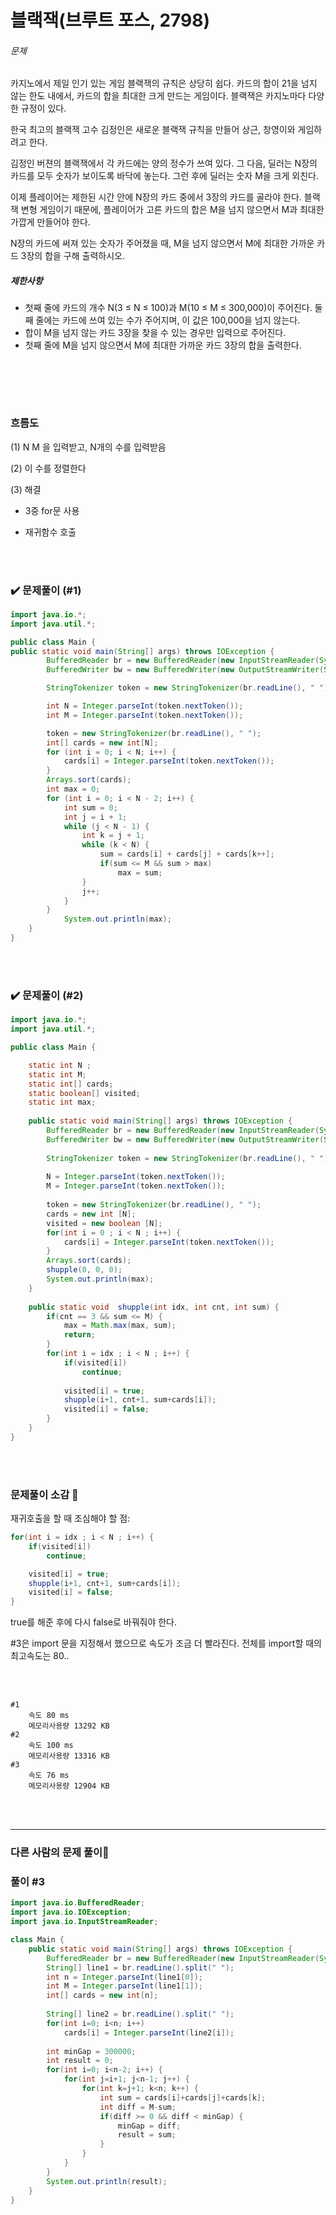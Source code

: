 # 블랙잭(브루트 포스, 2798)

###### 문제

카지노에서 제일 인기 있는 게임 블랙잭의 규칙은 상당히 쉽다. 카드의 합이 21을 넘지 않는 한도 내에서, 카드의 합을 최대한 크게 만드는 게임이다. 블랙잭은 카지노마다 다양한 규정이 있다.

한국 최고의 블랙잭 고수 김정인은 새로운 블랙잭 규칙을 만들어 상근, 창영이와 게임하려고 한다.

김정인 버젼의 블랙잭에서 각 카드에는 양의 정수가 쓰여 있다. 그 다음, 딜러는 N장의 카드를 모두 숫자가 보이도록 바닥에 놓는다. 그런 후에 딜러는 숫자 M을 크게 외친다.

이제 플레이어는 제한된 시간 안에 N장의 카드 중에서 3장의 카드를 골라야 한다. 블랙잭 변형 게임이기 때문에, 플레이어가 고른 카드의 합은 M을 넘지 않으면서 M과 최대한 가깝게 만들어야 한다.

N장의 카드에 써져 있는 숫자가 주어졌을 때, M을 넘지 않으면서 M에 최대한 가까운 카드 3장의 합을 구해 출력하시오.

##### 제한사항

- 첫째 줄에 카드의 개수 N(3 ≤ N ≤ 100)과 M(10 ≤ M ≤ 300,000)이 주어진다. 둘째 줄에는 카드에 쓰여 있는 수가 주어지며, 이 값은 100,000을 넘지 않는다.
- 합이 M을 넘지 않는 카드 3장을 찾을 수 있는 경우만 입력으로 주어진다.
- 첫째 줄에 M을 넘지 않으면서 M에 최대한 가까운 카드 3장의 합을 출력한다.



<br><br>

<br>

### 흐름도

(1)  N M 을 입력받고, N개의 수를 입력받음

(2) 이 수를 정렬한다

(3) 해결 

* 3중 for문 사용

* 재귀함수 호출




<br><br>

### :heavy_check_mark: 문제풀이 (#1) 

```java
import java.io.*;
import java.util.*;

public class Main {
public static void main(String[] args) throws IOException {
		BufferedReader br = new BufferedReader(new InputStreamReader(System.in));
		BufferedWriter bw = new BufferedWriter(new OutputStreamWriter(System.out));

		StringTokenizer token = new StringTokenizer(br.readLine(), " ");

		int N = Integer.parseInt(token.nextToken());
		int M = Integer.parseInt(token.nextToken());

		token = new StringTokenizer(br.readLine(), " ");
		int[] cards = new int[N];
		for (int i = 0; i < N; i++) {
			cards[i] = Integer.parseInt(token.nextToken());
		}
		Arrays.sort(cards);
		int max = 0;
		for (int i = 0; i < N - 2; i++) {
			int sum = 0;
			int j = i + 1;
			while (j < N - 1) {
				int k = j + 1;
				while (k < N) {
					sum = cards[i] + cards[j] + cards[k++];
                    if(sum <= M && sum > max)
						max = sum;
				}
				j++;
			}
        }
			System.out.println(max);
    }
}
```

<br>

<br>

### :heavy_check_mark: 문제풀이 (#2) 

```java
import java.io.*;
import java.util.*;

public class Main {

	static int N ;
	static int M;
	static int[] cards;
	static boolean[] visited;
	static int max;
	
	public static void main(String[] args) throws IOException {
        BufferedReader br = new BufferedReader(new InputStreamReader(System.in));
		BufferedWriter bw = new BufferedWriter(new OutputStreamWriter(System.out));
		
		StringTokenizer token = new StringTokenizer(br.readLine(), " ");
		
		N = Integer.parseInt(token.nextToken());
		M = Integer.parseInt(token.nextToken());
		
		token = new StringTokenizer(br.readLine(), " ");
		cards = new int [N];
		visited = new boolean [N];
		for(int i = 0 ; i < N ; i++) {
			cards[i] = Integer.parseInt(token.nextToken());
		}
		Arrays.sort(cards);
        shupple(0, 0, 0);
		System.out.println(max);
	}
    
	public static void  shupple(int idx, int cnt, int sum) {
		if(cnt == 3 && sum <= M) {
			max = Math.max(max, sum);
			return;
		}
		for(int i = idx ; i < N ; i++) {
			if(visited[i])
				continue;
			
			visited[i] = true;
            shupple(i+1, cnt+1, sum+cards[i]);
            visited[i] = false;
		}
	}        
}
```



<br>

<br>

### 문제풀이 소감 :memo:

재귀호출을 할 때 조심해야 할 점:

```java
for(int i = idx ; i < N ; i++) {
    if(visited[i])
        continue;

    visited[i] = true;
    shupple(i+1, cnt+1, sum+cards[i]);
    visited[i] = false;
}
```

true를 해준 후에 다시 false로 바꿔줘야 한다. 

#3은 import 문을 지정해서 했으므로 속도가 조금 더 빨라진다. 전체를 import할 때의 최고속도는 80..

<br><br>

```
#1 
	속도 80 ms
	메모리사용량 13292 KB
#2
	속도 100 ms 
	메모리사용량 13316 KB
#3
	속도 76 ms 
	메모리사용량 12904 KB	
```

<br><br>

--------

### 다른 사람의 문제 풀이:eyes:

### 풀이 #3

```java
import java.io.BufferedReader;
import java.io.IOException;
import java.io.InputStreamReader;

class Main {
    public static void main(String[] args) throws IOException {
        BufferedReader br = new BufferedReader(new InputStreamReader(System.in));
        String[] line1 = br.readLine().split(" ");
        int n = Integer.parseInt(line1[0]);
        int M = Integer.parseInt(line1[1]);
        int[] cards = new int[n];
        
        String[] line2 = br.readLine().split(" ");
        for(int i=0; i<n; i++)
            cards[i] = Integer.parseInt(line2[i]);
        
        int minGap = 300000;
        int result = 0;
        for(int i=0; i<n-2; i++) {
            for(int j=i+1; j<n-1; j++) {
                for(int k=j+1; k<n; k++) {
                    int sum = cards[i]+cards[j]+cards[k];
                    int diff = M-sum;
                    if(diff >= 0 && diff < minGap) {
                        minGap = diff;
                        result = sum;
                    }
                }
            }
        }
        System.out.println(result);
    }
}
```






